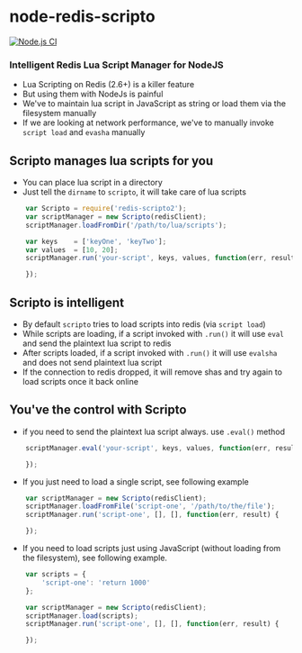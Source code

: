 node-redis-scripto
==================

[![Node.js CI](https://github.com/octave-online/node-redis-scripto/workflows/Node.js%20CI/badge.svg)](https://github.com/octave-online/node-redis-scripto/actions)

### Intelligent Redis Lua Script Manager for NodeJS

* Lua Scripting on Redis (2.6+) is a killer feature
* But using them with NodeJs is painful
* We've to maintain lua script in JavaScript as string or load them via the filesystem manually
* If we are looking at network performance, we've to manually invoke `script load` and `evasha` manually

## Scripto manages lua scripts for you

* You can place lua script in a directory
* Just tell the `dirname` to `scripto`, it will take care of lua scripts

~~~js
    var Scripto = require('redis-scripto2');
    var scriptManager = new Scripto(redisClient);
    scriptManager.loadFromDir('/path/to/lua/scripts');

    var keys    = ['keyOne', 'keyTwo'];
    var values  = [10, 20];
    scriptManager.run('your-script', keys, values, function(err, result) {

    });
~~~

## Scripto is intelligent

* By default `scripto` tries to load scripts into redis (via `script load`)
* While scripts are loading, if a script invoked with `.run()` it will use `eval` and send the plaintext lua script to redis
* After scripts loaded, if a script invoked with `.run()` it will use `evalsha` and does not send plaintext lua script 
* If the connection to redis dropped, it will remove shas and try again to load scripts once it back online

## You've the control with Scripto

* if you need to send the plaintext lua script always. use `.eval()` method

~~~js
    scriptManager.eval('your-script', keys, values, function(err, result) {

    });
~~~

* If you just need to load a single script, see following example

~~~js
    var scriptManager = new Scripto(redisClient);
    scriptManager.loadFromFile('script-one', '/path/to/the/file');
    scriptManager.run('script-one', [], [], function(err, result) {

    });
~~~

* If you need to load scripts just using JavaScript (without loading from the filesystem), see following example.

~~~js
    var scripts = {
        'script-one': 'return 1000'
    };

    var scriptManager = new Scripto(redisClient);
    scriptManager.load(scripts);
    scriptManager.run('script-one', [], [], function(err, result) {

    });
~~~
